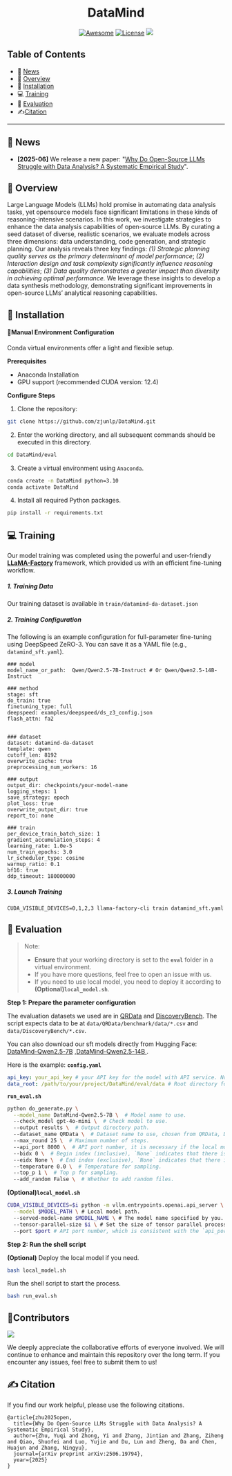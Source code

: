 

<h1 align="center"> DataMind </h1>

<div align="center">
 
[![Awesome](https://awesome.re/badge.svg)](https://github.com/zjunlp/DataMind) 
[![License](https://img.shields.io/badge/License-Apache%202.0-blue.svg)](https://opensource.org/licenses/Apache-2.0)
![](https://img.shields.io/github/last-commit/zjunlp/DataMind?color=green) 
 
</div>


## Table of Contents

- 🔔 [News](#news)
- 👀 [Overview](#overview)
- 🔧 [Installation](#installation)
- 💻  [Training](#training)
- 🧐 [Evaluation](#evaluation)
- ✍️[Citation](#citation)



---

## 🔔 News

- **[2025-06]** We release a new paper: "[Why Do Open-Source LLMs Struggle with Data Analysis? A Systematic Empirical Study](https://arxiv.org/pdf/2506.19794)".



## 👀 Overview

Large Language Models (LLMs) hold promise in automating data analysis tasks, yet opensource models face significant limitations in these kinds of reasoning-intensive scenarios. In this work, we investigate strategies to enhance the data analysis capabilities of open-source LLMs. By curating a seed dataset of diverse, realistic scenarios, we evaluate models across three dimensions: data understanding, code generation, and strategic planning. Our analysis reveals three key findings: *(1) Strategic planning quality serves as the primary determinant of model performance*; *(2) Interaction design and task complexity significantly influence reasoning capabilities*; *(3) Data quality demonstrates a greater impact than diversity in achieving optimal performance.* We leverage these insights to develop a data synthesis methodology, demonstrating significant improvements in open-source LLMs’ analytical reasoning capabilities.



## 🔧 Installation

#### 🔩Manual Environment Configuration

Conda virtual environments offer a light and flexible setup.

**Prerequisites**

- Anaconda Installation
- GPU support (recommended CUDA version: 12.4)

**Configure Steps**

1. Clone the repository:

```bash
git clone https://github.com/zjunlp/DataMind.git
```

2. Enter the working directory, and all subsequent commands should be executed in this directory.

```bash
cd DataMind/eval
```

3. Create a virtual environment using `Anaconda`.

```bash
conda create -n DataMind python=3.10
conda activate DataMind
```

4. Install all required Python packages.

```bash
pip install -r requirements.txt
```



## 💻  Training

Our model training was completed using the powerful and user-friendly **[LLaMA-Factory](https://github.com/hiyouga/LLaMA-Factory)** framework, which provided us with an efficient fine-tuning workflow.

##### 1. Training Data

Our training dataset is available in `train/datamind-da-dataset.json`

##### 2. Training Configuration

The following is an example configuration for full-parameter fine-tuning using DeepSpeed ZeRO-3. You can save it as a YAML file (e.g., `datamind_sft.yaml`).

```
### model
model_name_or_path:  Qwen/Qwen2.5-7B-Instruct # Or Qwen/Qwen2.5-14B-Instruct

### method
stage: sft
do_train: true
finetuning_type: full
deepspeed: examples/deepspeed/ds_z3_config.json
flash_attn: fa2


### dataset
dataset: datamind-da-dataset
template: qwen
cutoff_len: 8192
overwrite_cache: true
preprocessing_num_workers: 16

### output
output_dir: checkpoints/your-model-name
logging_steps: 1
save_strategy: epoch
plot_loss: true
overwrite_output_dir: true
report_to: none

### train
per_device_train_batch_size: 1
gradient_accumulation_steps: 4
learning_rate: 1.0e-5
num_train_epochs: 3.0
lr_scheduler_type: cosine
warmup_ratio: 0.1
bf16: true
ddp_timeout: 180000000
```

##### 3. Launch Training

```
CUDA_VISIBLE_DEVICES=0,1,2,3 llama-factory-cli train datamind_sft.yaml
```



## 🧐 Evaluation

> Note:
>
> - **Ensure** that your working directory is set to the **`eval`** folder in a virtual environment.
> - If you have more questions, feel free to open an issue with us.
> - If you need to use local model, you need to deploy it according to **(Optional)`local_model.sh`**.

**Step 1: Prepare the parameter configuration**

The evaluation datasets we used are in [QRData](https://github.com/xxxiaol/QRData) and [DiscoveryBench](https://github.com/allenai/discoverybench).  The script expects data to be at `data/QRData/benchmark/data/*.csv` and `data/DiscoveryBench/*.csv`.

 You can also download our sft models directly from Hugging Face:  [DataMind-Qwen2.5-7B](https://huggingface.co/zjunlp/DataMind-Qwen2.5-7B) ,[DataMind-Qwen2.5-14B ](https://huggingface.co/zjunlp/DataMind-Qwen2.5-14B).

Here is the example:
**`config.yaml`**

```yaml
api_key: your_api_key # your API key for the model with API service. No need for open-source models.
data_root: /path/to/your/project/DataMind/eval/data # Root directory for data. (absolute path)
```

**`run_eval.sh`**

```bash
python do_generate.py \
  --model_name DataMind-Qwen2.5-7B \  # Model name to use.
  --check_model gpt-4o-mini \  # Check model to use.
  --output results \  # Output directory path.
  --dataset_name QRData \  # Dataset name to use, chosen from QRData, DiscoveryBench.
  --max_round 25 \  # Maximum number of steps.
  --api_port 8000 \  # API port number, it is necessary if the local model is used.
  --bidx 0 \  # Begin index (inclusive), `None` indicates that there is no restriction.
  --eidx None \  # End index (exclusive), `None` indicates that there is no restriction.
  --temperature 0.0 \  # Temperature for sampling.
  --top_p 1 \  # Top p for sampling.
  --add_random False \  # Whether to add random files.
```

**(Optional)`local_model.sh`**

```bash
CUDA_VISIBLE_DEVICES=$i python -m vllm.entrypoints.openai.api_server \
  --model $MODEL_PATH \ # Local model path.
  --served-model-name $MODEL_NAME \ # The model name specified by you.
  --tensor-parallel-size $i \ # Set the size of tensor parallel processing.
  --port $port # API port number, which is consistent with the `api_port` above.
```

**Step 2: Run the shell script**

**(Optional)** Deploy the local model if you need.

```bash
bash local_model.sh
```

Run the shell script to start the process.

```bash
bash run_eval.sh
```



## 🎉Contributors

<a href="https://github.com/zjunlp/DataMind/graphs/contributors">
  <img src="https://contrib.rocks/image?repo=zjunlp/DataMind" /></a>


We deeply appreciate the collaborative efforts of everyone involved. We will continue to enhance and maintain this repository over the long term. If you encounter any issues, feel free to submit them to us!



## ✍️ Citation

If you find our work helpful, please use the following citations.

```
@article{zhu2025open,
  title={Why Do Open-Source LLMs Struggle with Data Analysis? A Systematic Empirical Study},
  author={Zhu, Yuqi and Zhong, Yi and Zhang, Jintian and Zhang, Ziheng and Qiao, Shuofei and Luo, Yujie and Du, Lun and Zheng, Da and Chen, Huajun and Zhang, Ningyu},
  journal={arXiv preprint arXiv:2506.19794},
  year={2025}
}
```
